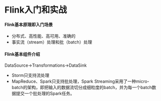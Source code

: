# Flink入门和实战 #

#### Flink基本原理即入门场景 ####

* 分布式、高性能、高可用、准确的
* 事实流（stream）处理和批（batch）处理

#### Flink基本组件介绍 ####

DataSource->Transformations->DataSink

* Storm只支持流处理
* MapReduce、Spark只支持批处理，Spark Streaming采用了一种micro-batch的架构，即把输入的数据流切分成细粒度的batch，并为每一个batch数据提交一个批处理的Spark任务。